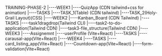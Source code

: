 TRAINING-PHASE-2
        |----WEEK1
              |----QuizApp (CDN tailwind+css for animation)
              |----TASKS
                     |----TASK_1(Table) (CDN tailwind)
                     |----TASK_2(Holy-Grail Layout)(CSS)
        |----WEEK2
               |----Kanban_Board (CDN Tailwind)
               |----TASKS
                      |----task1dragdrop(Tailwind CLI)
                      |----task2-to-do-application(Tailwind CDN)
                      |----task3-file_structure(Tailwind CDN)
        |----WEEK3
              |----Assignemnt
                      |----userProfile (Vite+React)
              |----TASKS
                      |----carausal-app(Vite+React)
        |----WEEK4
              |----TASKS
                     |----card_listing_app(Vite+React)
                     |----Countdown-app(Vite+React)
                     |----form-validation(Vite+React)

